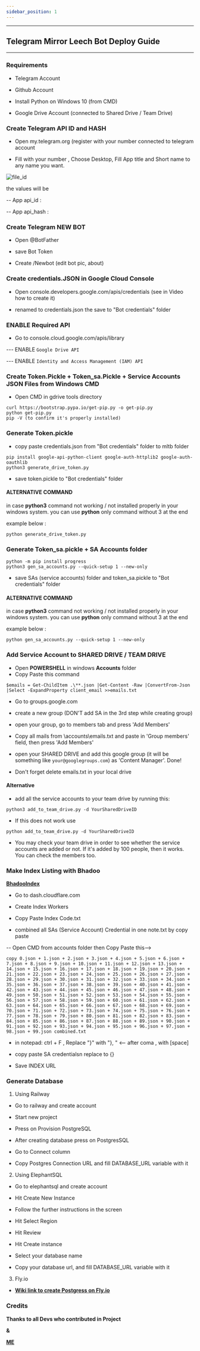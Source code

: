 ```yaml
---
sidebar_position: 1
---
```

----
## Telegram Mirror Leech Bot Deploy Guide 
----
### Requirements
- Telegram Account

- Github Account

- Install Python on Windows 10 (from CMD)

- Google Drive Account (connected to Shared Drive / Team Drive) 

### Create Telegram API ID and HASH

- Open my.telegram.org (register with your number connected to telegram account 

- Fill with your number , Choose Desktop,  Fill App title and Short name to any name you want.

![file_id](https://graph.org/file/6bca45eebfaf3d3e6f41a.png)

the values will be

-- App api_id :  

-- App api_hash : 

### Create Telegram NEW BOT

- Open @BotFather

- save Bot Token

- Create /Newbot (edit bot pic, about)

### Create credentials.JSON in Google Cloud Console

- Open console.developers.google.com/apis/credentials (see in Video how to create it)

- renamed to credentials.json the save to "Bot credentials" folder


### ENABLE Required API
- Go to console.cloud.google.com/apis/library

--- ENABLE `Google Drive API`

--- ENABLE `Identity and Access Management (IAM) API`

### Create Token.Pickle + Token_sa.Pickle + Service Accounts JSON Files from Windows CMD

- Open CMD in gdrive tools directory 

```
curl https://bootstrap.pypa.io/get-pip.py -o get-pip.py
python get-pip.py
pip -V (to confirm it's properly installed)
```

### Generate Token.pickle

- copy paste credentials.json from "Bot credentials" folder to mltb folder

```
pip install google-api-python-client google-auth-httplib2 google-auth-oauthlib
python3 generate_drive_token.py
```

- save token.pickle to "Bot credentials" folder

#### ALTERNATIVE COMMAND

in case **python3** command not working / not installed properly in your windows system. you can use **python** only command without 3 at the end

example below :

```
python generate_drive_token.py
```

### Generate Token_sa.pickle + SA Accounts folder

```
python -m pip install progress
python3 gen_sa_accounts.py --quick-setup 1 --new-only
```

- save SAs (service accounts) folder and token_sa.pickle to "Bot credentials" folder

#### ALTERNATIVE COMMAND

in case **python3** command not working / not installed properly in your windows system. you can use **python** only command without 3 at the end

example below :

```
python gen_sa_accounts.py --quick-setup 1 --new-only
```

### Add Service Account to SHARED DRIVE / TEAM DRIVE

- Open **POWERSHELL** in windows **Accounts** folder
- Copy Paste this command 

```
$emails = Get-ChildItem .\**.json |Get-Content -Raw |ConvertFrom-Json |Select -ExpandProperty client_email >>emails.txt
```
- Go to groups.google.com

- create a new group (DON'T add SA in the 3rd step while creating group)

- open your group, go to members tab and press 'Add Members'

- Copy all mails from \accounts\emails.txt and paste in 'Group members' field, then press 'Add Members'

- open your SHARED DRIVE and add this google group (it will be something like `your@googlegroups.com`) as 'Content Manager'. Done!

- Don't forget delete emails.txt in your local drive

#### Alternative

- add all the service accounts to your team drive by running this:

```
python3 add_to_team_drive.py -d YourSharedDriveID
```

- If this does not work use 

```
python add_to_team_drive.py -d YourSharedDriveID
```

- You may check your team drive in order to see whether the service accounts are added or not. If it's added by 100 people, then it works. You can check the members too.

### Make Index Listing with Bhadoo 

**[BhadooIndex](https://gitlab.com/ParveenBhadooOfficial/Google-Drive-Index)**

- Go to dash.cloudflare.com

- Create Index Workers

- Copy Paste Index Code.txt

- combined all SAs (Service Account) Credential in one note.txt by copy paste 

-- Open CMD from accounts folder then Copy Paste this-->

```
copy 0.json + 1.json + 2.json + 3.json + 4.json + 5.json + 6.json + 7.json + 8.json + 9.json + 10.json + 11.json + 12.json + 13.json + 14.json + 15.json + 16.json + 17.json + 18.json + 19.json + 20.json + 21.json + 22.json + 23.json + 24.json + 25.json + 26.json + 27.json + 28.json + 29.json + 30.json + 31.json + 32.json + 33.json + 34.json + 35.json + 36.json + 37.json + 38.json + 39.json + 40.json + 41.json + 42.json + 43.json + 44.json + 45.json + 46.json + 47.json + 48.json + 49.json + 50.json + 51.json + 52.json + 53.json + 54.json + 55.json + 56.json + 57.json + 58.json + 59.json + 60.json + 61.json + 62.json + 63.json + 64.json + 65.json + 66.json + 67.json + 68.json + 69.json + 70.json + 71.json + 72.json + 73.json + 74.json + 75.json + 76.json + 77.json + 78.json + 79.json + 80.json + 81.json + 82.json + 83.json + 84.json + 85.json + 86.json + 87.json + 88.json + 89.json + 90.json + 91.json + 92.json + 93.json + 94.json + 95.json + 96.json + 97.json + 98.json + 99.json combined.txt
```

- in notepad: ctrl + F , Replace "}" with "}, " <-- after coma , with [space]

- copy paste SA credentialsn replace to {}

- Save INDEX URL

### Generate Database
1. Using Railway

 - Go to railway and create account

 - Start new project

 - Press on Provision PostgreSQL

 - After creating database press on PostgresSQL

 - Go to Connect column

 - Copy Postgres Connection URL and fill DATABASE_URL variable with it

2. Using ElephantSQL

 - Go to elephantsql and create account

 - Hit Create New Instance

 - Follow the further instructions in the screen

 - Hit Select Region

 - Hit Review

 - Hit Create instance

 - Select your database name

 - Copy your database url, and fill DATABASE_URL variable with it

3. Fly.io 

 - **[Wiki link to create Postgress on Fly.io](https://fly.io/docs/getting-started/multi-region-databases)**

### Credits 
  **Thanks to all Devs who contributed in Project**
  
  **&**
 
  **[ME](https://t.me/CaptainLightyear)**
